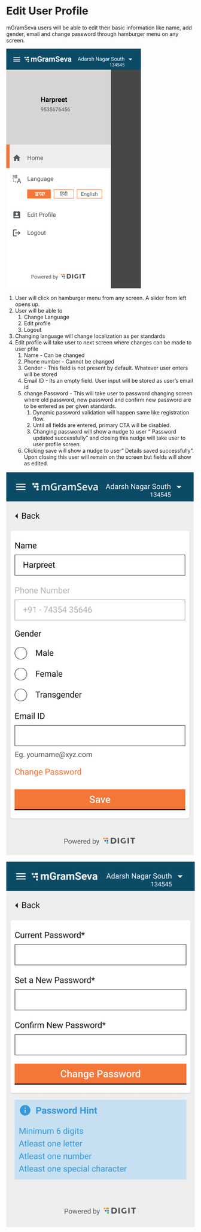 # Edit User Profile

mGramSeva users will be able to edit their basic information like name, add gender, email and change password through hamburger menu on any screen.

![](../../../.gitbook/assets/image%20%2820%29.png)

1. User will click on hamburger menu from any screen. A slider from left opens up.
2. User will be able to
   1. Change Language
   2. Edit profile
   3. Logout
3. Changing language will change localization as per standards
4. Edit profile will take user to next screen where changes can be made to user pfile
   1. Name - Can be changed
   2. Phone number - Cannot be changed
   3. Gender - This field is not present by default. Whatever user enters will be stored
   4. Email ID - Its an empty field. User input will be stored as user’s email id
   5. change Password - This will take user to password changing screen where old password, new password and confirm new password are to be entered as per given standards.
      1. Dynamic password validation will happen same like registration flow.
      2. Until all fields are entered, primary CTA will be disabled.
      3. Changing password will show a nudge to user “ Password updated successfully” and closing this nudge will take user to user profile screen.
   6. Clicking save will show a nudge to user” Details saved successfully”. Upon closing this user will remain on the screen but fields will show as edited.

![Edit Profile](../../../.gitbook/assets/image%20%2825%29.png)

![Change Password](../../../.gitbook/assets/image%20%2830%29.png)

